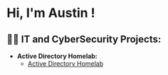 <h1>Hi, I'm Austin ! 
<h2>👨‍💻 IT and CyberSecurity Projects:</h2>

- <b> Active Directory Homelab: </b>
  - [Active Directory Homelab](https://github.com/austinlichtenstein1/LabURL)



<!--
- 🔭 I’m currently working on ...
- 🌱 I’m currently learning ...
-->
